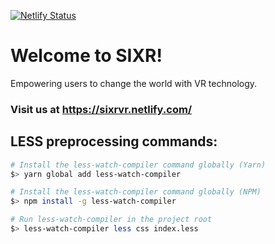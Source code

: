 [![Netlify Status](https://api.netlify.com/api/v1/badges/0f7720c0-c4e2-467a-bec8-1a5077ba6a4c/deploy-status)](https://app.netlify.com/sites/sixrvr/deploys)

# Welcome to SIXR!

Empowering users to change the world with VR technology.

<h3>
  Visit us at <a href="https://marketing-page-alpha.now.sh/">https://sixrvr.netlify.com/</a>
</h3>

## LESS preprocessing commands:
```bash
# Install the less-watch-compiler command globally (Yarn)
$> yarn global add less-watch-compiler

# Install the less-watch-compiler command globally (NPM)
$> npm install -g less-watch-compiler

# Run less-watch-compiler in the project root
$> less-watch-compiler less css index.less
```

